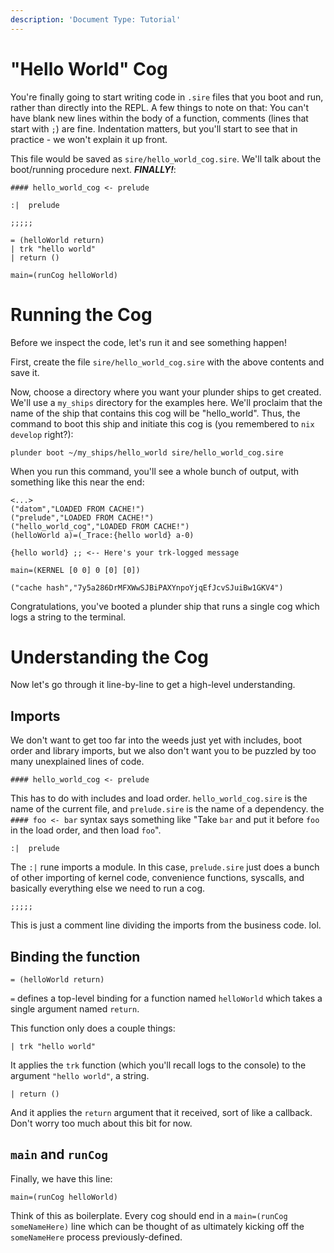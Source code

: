 ```yaml
---
description: 'Document Type: Tutorial'
---
```

# "Hello World" Cog

You're finally going to start writing code in `.sire` files that you boot and run, rather than directly into the REPL. A few things to note on that: You can't have blank new lines within the body of a function, comments (lines that start with `;`) are fine. Indentation matters, but you'll start to see that in practice - we won't explain it up front.

This file would be saved as `sire/hello_world_cog.sire`. We'll talk about the boot/running procedure next. _**FINALLY!**_:

```sire
#### hello_world_cog <- prelude

:|  prelude

;;;;;

= (helloWorld return)
| trk "hello world"
| return ()

main=(runCog helloWorld)
```

# Running the Cog

Before we inspect the code, let's run it and see something happen!  

First, create the file `sire/hello_world_cog.sire` with the above contents and save it.

Now, choose a directory where you want your plunder ships to get created. We'll use a
`my_ships` directory for the examples here. We'll proclaim that the name of the
ship that contains this cog will be "hello_world". Thus, the command to boot
this ship and initiate this cog is (you remembered to `nix develop` right?):

```
plunder boot ~/my_ships/hello_world sire/hello_world_cog.sire
```

When you run this command, you'll see a whole bunch of output, with something
like this near the end:

```
<...>
("datom","LOADED FROM CACHE!")
("prelude","LOADED FROM CACHE!")
("hello_world_cog","LOADED FROM CACHE!")
(helloWorld a)=(_Trace:{hello world} a-0)

{hello world} ;; <-- Here's your trk-logged message

main=(KERNEL [0 0] 0 [0] [0])

("cache hash","7y5a286DrMFXWwSJBiPAXYnpoYjqEfJcvSJuiBw1GKV4")
```

Congratulations, you've booted a plunder ship that runs a single cog which logs a string to the terminal.

# Understanding the Cog

Now let's go through it line-by-line to get a high-level understanding.

## Imports

We don't want to get too far into the weeds just yet with includes, boot order
and library imports, but we also don't want you to be puzzled by too many
unexplained lines of code.

```sire
#### hello_world_cog <- prelude
```

This has to do with includes and load order. `hello_world_cog.sire` is the name of the current file, and `prelude.sire` is the name of a dependency. the `#### foo <- bar` syntax says something like "Take `bar` and put it before `foo` in the load order, and then load `foo`".

```sire
:|  prelude
```

The `:|` rune imports a module. In this case, `prelude.sire` just does a bunch of
other importing of kernel code, convenience functions, syscalls, and basically
everything else we need to run a cog.

```sire
;;;;;
```

This is just a comment line dividing the imports from the business code. lol.

## Binding the function

```sire
= (helloWorld return)
```

`=` defines a top-level binding for a function named `helloWorld` which takes a
single argument named `return`.

This function only does a couple things:

```sire
| trk "hello world"
```

It applies the `trk` function (which you'll recall logs to the console) to the
argument `"hello world"`, a string.

```sire
| return ()
```

And it applies the `return` argument that it received, sort of like a
callback. Don't worry too much about this bit for now.

## `main` and `runCog`

Finally, we have this line:

```
main=(runCog helloWorld)
```

Think of this as boilerplate. Every cog should end in a `main=(runCog someNameHere)` line which can be thought of as ultimately kicking off the `someNameHere` process previously-defined.
